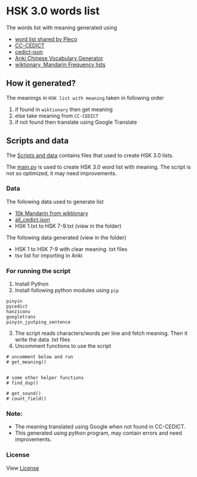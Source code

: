 # HSK 3.0 words list

The words list with meaning generated using
- [word list shared by Pleco](https://plecoforums.com/threads/hsk-3-0-flashcards.6706/)
- [CC-CEDICT](https://cc-cedict.org/wiki/)
- [cedict-json](https://github.com/krmanik/cedict-json)
- [Anki Chinese Vocabulary Generator](https://github.com/krmanik/Anki-Chinese-Vocabulary-Generator)
- [wiktionary, Mandarin Frequency lists](https://en.wiktionary.org/wiki/Appendix:Mandarin_Frequency_lists)

## How it generated?
The meanings in `HSK list with meaning` taken in following order
1. if found in `wiktionary` then get meaning
2. else take meaning from `CC-CEDICT` 
3. if not found then translate using Google Translate


## Scripts and data
The [Scripts and data](https://github.com/krmanik/HSK-3.0-words-list/tree/main/Scripts%20and%20data) contains files that used to create HSK 3.0 lists.

The [main.py](https://github.com/krmanik/HSK-3.0-words-list/blob/main/Scripts%20and%20data/main.py) is used to create HSK 3.0 word list with meaning. The script is not so optimized, it may need improvements.

### Data
The following data used to generate list
- [10k Mandarin from wiktionary](https://github.com/krmanik/HSK-3.0-words-list/blob/main/Scripts%20and%20data/10k%20Mandarin.txt)
- [all_cedict.json](https://github.com/krmanik/HSK-3.0-words-list/blob/main/Scripts%20and%20data/all_cedict.json)
- HSK 1.txt to HSK 7-9.txt (view in the folder)

The following data generated (view in the folder)
- HSK 1 to HSK 7-9 with clear meaning .txt files 
- tsv list for importing in Anki

### For running the script
1. Install Python
2. Install following python modules using `pip`

```
pinyin
pycedict
hanziconv
googletrans
pinyin_jyutping_sentence
```
3. The script reads characters/words per line and fetch meaning. Then it write the data .txt files
4. Uncomment functions to use the script
```
# uncomment below and run
# get_meaning()


# some other helper functions
# find_dup()

# get_sound()
# count_field()
```

### Note:
- The meaning translated using Google when not found in CC-CEDICT.
- This generated using python program, may contain errors and need improvements.

### License
View [License](License.md)